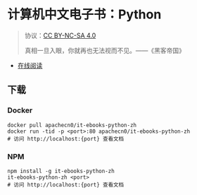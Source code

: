 <!--
    需要填充的占位符：
    
    README.md
    
        计算机中文电子书：Python：文档中文名
        {nameEn}：文档英文名
        {urlEn}：文档原始链接
        iteb-py：域名前缀
        飞龙：负责人名称
        wizardforcel：负责人 Github 用户名
        562826179：负责人 QQ
        it-ebooks-python-zh：ApacheCN 的 Github 仓库名称
        it-ebooks-python-zh：DockerHub 仓库名称
        it-ebooks-python-zh：PYPI 包名称
        it-ebooks-python-zh：NPM 包名称
    
    CNAME
    
        iteb-py：域名前缀

    index.html
    
        计算机中文电子书：Python：文档中文名
        #b6459a：显示颜色
        it-ebooks-python-zh：ApacheCN 的 Github 仓库名称

    asset/docsify-flygon-footer.js
    
        it-ebooks-python-zh：ApacheCN 的 Github 仓库名称
-->

# 计算机中文电子书：Python

> 协议：[CC BY-NC-SA 4.0](http://creativecommons.org/licenses/by-nc-sa/4.0/)
> 
> 真相一旦入眼，你就再也无法视而不见。——《黑客帝国》

* [在线阅读](https://iteb-py.flygon.net)

## 下载

### Docker

```
docker pull apachecn0/it-ebooks-python-zh
docker run -tid -p <port>:80 apachecn0/it-ebooks-python-zh
# 访问 http://localhost:{port} 查看文档
```

### NPM

```
npm install -g it-ebooks-python-zh
it-ebooks-python-zh <port>
# 访问 http://localhost:{port} 查看文档
```

